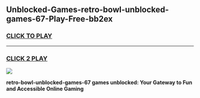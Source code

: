 
## Unblocked-Games-retro-bowl-unblocked-games-67-Play-Free-bb2ex
<h3>
<a href="https://premium76.site?title=retro-bowl-unblocked-games-67&ref=10A">CLICK TO PLAY</a></h3>
<hr>

<h3>
<a href="https://premium76.site?title=retro-bowl-unblocked-games-67&ref=10A">CLICK 2 PLAY</a>
  
</h3>

<a href="https://premium76.site?title=retro-bowl-unblocked-games-67&ref=10A"><img src="https://clearcache.store/games.png"></a>


**retro-bowl-unblocked-games-67 games unblocked: Your Gateway to Fun and Accessible Online Gaming**
